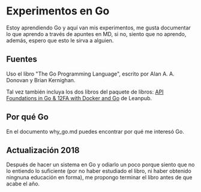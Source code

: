 # Experimentos en Go

Estoy aprendiendo Go y aquí van mis experimentos, me gusta documentar lo
que aprendo a través de apuntes en MD, si no, siento que no aprendo, además, espero que esto le sirva a alguien.


## Fuentes

Uso el libro "The Go Programming Language", escrito por Alan A. A. Donovan y Brian Kernighan.

Tal vez también incluya los dos libros del paquete de libros: [API Foundations in Go & 12FA with Docker and Go](https://leanpub.com/b/golang-app-bundle) de Leanpub.

## Por qué Go

En el documento why_go.md puedes encontrar por qué me interesó Go.


## Actualización 2018

Después de hacer un sistema en Go y odiarlo un poco porque siento que no lo entiendo lo suficiente (por no haber estudiado el libro, ni haber obtenido ningnuna educación en forma), me propongo terminar el libro antes de que acabe el año.
